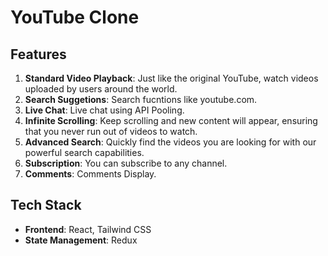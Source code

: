 # YouTube Clone

## Features

1. **Standard Video Playback**: Just like the original YouTube, watch videos uploaded by users around the world.
2. **Search Suggetions**: Search fucntions like youtube.com. 
3. **Live Chat**: Live chat using API Pooling.
4. **Infinite Scrolling**: Keep scrolling and new content will appear, ensuring that you never run out of videos to watch.
5. **Advanced Search**: Quickly find the videos you are looking for with our powerful search capabilities.
6. **Subscription**: You can subscribe to any channel.
7. **Comments**: Comments Display.
<!-- 5. **Responsive Design**: Built with Tailwind CSS, our platform provides a seamless viewing experience on devices of all sizes. -->

## Tech Stack

- **Frontend**: React, Tailwind CSS
- **State Management**: Redux